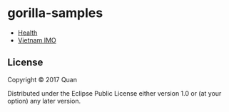 # gorilla-samples

+ [Health](http://viewer.gorilla-repl.org/view.html?source=github&user=tentamen&repo=gorilla-samples&path=ws/health.clj)
+ [Vietnam IMO](http://viewer.gorilla-repl.org/view.html?source=github&user=tentamen&repo=gorilla-samples&path=ws/imo.clj)

## License

Copyright © 2017 Quan

Distributed under the Eclipse Public License either version 1.0 or (at
your option) any later version.

